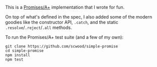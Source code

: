 This is a [Promises/A+](https://promisesaplus.com) implementation that I wrote for fun.

On top of what's defined in the spec, I also added some of the modern goodies like the constructor API, `.catch`, and the static `.resolve`/`.reject`/`.all` methods.

To run the Promises/A+ test suite (and a few of my own):

```
git clone https://github.com/scwood/simple-promise
cd simple-promise
npm install
npm test
```
